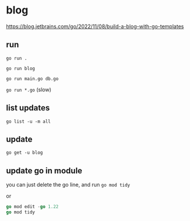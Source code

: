 # blog

https://blog.jetbrains.com/go/2022/11/08/build-a-blog-with-go-templates

## run

`go run .`

`go run blog`

`go run main.go db.go`

`go run *.go` (slow)

## list updates

`go list -u -m all`

## update

`go get -u blog`

## update go in module

you can just delete the go line, and run `go mod tidy`

or

```go
go mod edit -go 1.22
go mod tidy
```
